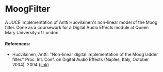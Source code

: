 # MoogFilter

A JUCE implementation of Antti Huovilainen's non-linear model of the Moog filter. Done as a coursework for a Digital Audio Effects module at Queen Mary University of London.

#### References:

- Huovilainen, Antti. "Non-linear digital implementation of the Moog ladder filter." Proc. Int. Conf. on Digital Audio Effects (Naples, Italy, October 2004). 2004 [(link)](http://www.mirlab.org/conference_papers/International_Conference/DAFx%202004/Proc/P_061.pdf)